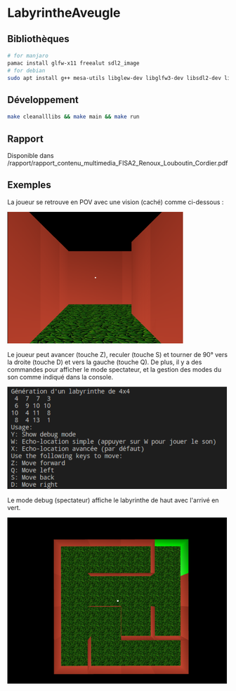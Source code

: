 # LabyrintheAveugle

## Bibliothèques

```bash
# for manjaro 
pamac install glfw-x11 freealut sdl2_image
# for debian
sudo apt install g++ mesa-utils libglew-dev libglfw3-dev libsdl2-dev libsdl2-image-dev libopenal-dev libalut-dev freeglut3-dev
```

## Développement

```bash
make cleanalllibs && make main && make run
```

## Rapport

Disponible dans /rapport/rapport_contenu_multimedia_FISA2_Renoux_Louboutin_Cordier.pdf

## Exemples

La joueur se retrouve en POV avec une vision (caché) comme ci-dessous :

<img src="https://raw.githubusercontent.com/ronanren/LabyrintheAveugle/main/rapport/visuelPOVSansEcranNoir.png?token=GHSAT0AAAAAAB35CIYYXZRTEIHY5N64SWU6ZCKGMIA" width="400px">

Le joueur peut avancer (touche Z), reculer (touche S) et tourner de 90° vers la droite (touche D) et vers la gauche (touche Q). De plus, il y a des commandes pour afficher le mode spectateur, et la gestion des modes du son comme indiqué dans la console.

<img src="https://raw.githubusercontent.com/ronanren/LabyrintheAveugle/main/rapport/commandesConsole.png?token=GHSAT0AAAAAAB35CIYYXZRTEIHY5N64SWU6ZCKGMIA" width="500px">

Le mode debug (spectateur) affiche le labyrinthe de haut avec l'arrivé en vert.

<img src="https://raw.githubusercontent.com/ronanren/LabyrintheAveugle/main/rapport/debugMode.png?token=GHSAT0AAAAAAB35CIYYXZRTEIHY5N64SWU6ZCKGMIA" width="500px">